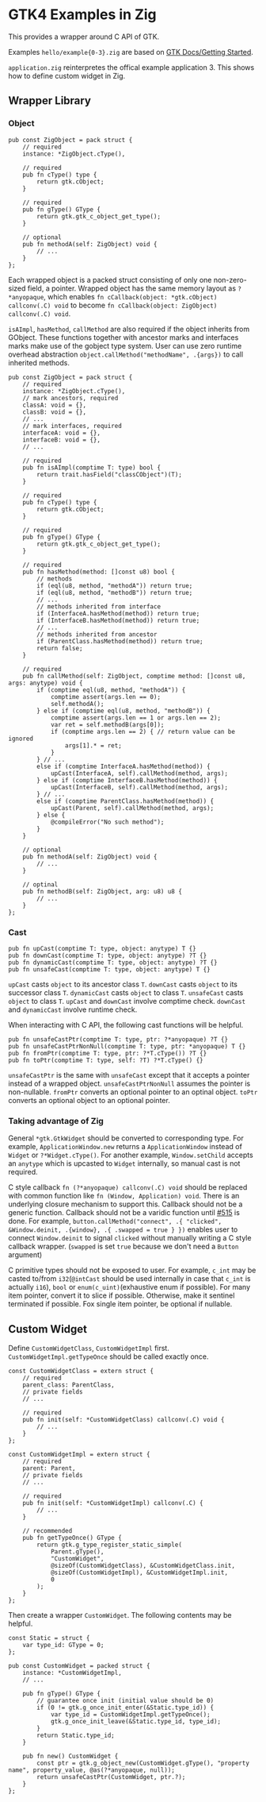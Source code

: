 # GTK4 Examples in Zig

This provides a wrapper around C API of GTK.

Examples `hello/example{0-3}.zig` are based on [GTK Docs/Getting Started](https://docs.gtk.org/gtk4/getting_started.html).

`application.zig` reinterpretes the offical example application 3. This shows how to define custom widget in Zig.

## Wrapper Library

### Object

```zig
pub const ZigObject = pack struct {
	// required
	instance: *ZigObject.cType(),

	// required
	pub fn cType() type {
		return gtk.cObject;
	}

	// required
	pub fn gType() GType {
		return gtk.gtk_c_object_get_type();
	}

	// optional
	pub fn methodA(self: ZigObject) void {
		// ...
	}
};
```

Each wrapped object is a packed struct consisting of only one non-zero-sized field, a pointer. Wrapped object has the same memory layout as `?*anyopaque`, which enables `fn cCallback(object: *gtk.cObject) callconv(.C) void` to become `fn cCallback(object: ZigObject) callconv(.C) void`.

`isAImpl`, `hasMethod`, `callMethod` are also required if the object inherits from GObject. These functions together with ancestor marks and interfaces marks make use of the gobject type system. User can use zero runtime overhead abstraction `object.callMethod("methodName", .{args})` to call inherited methods.

```zig
pub const ZigObject = pack struct {
	// required
	instance: *ZigObject.cType(),
	// mark ancestors, required
	classA: void = {},
	classB: void = {},
	// ...
	// mark interfaces, required
	interfaceA: void = {},
	interfaceB: void = {},
	// ...

	// required
	pub fn isAImpl(comptime T: type) bool {
		return trait.hasField("classCObject")(T);
	}

	// required
	pub fn cType() type {
		return gtk.cObject;
	}

	// required
	pub fn gType() GType {
		return gtk.gtk_c_object_get_type();
	}

	// required
	pub fn hasMethod(method: []const u8) bool {
		// methods
		if (eql(u8, method, "methodA")) return true;
		if (eql(u8, method, "methodB")) return true;
		// ...
		// methods inherited from interface
		if (InterfaceA.hasMethod(method)) return true;
		if (InterfaceB.hasMethod(method)) return true;
		// ...
		// methods inherited from ancestor
		if (ParentClass.hasMethod(method)) return true;
		return false;
	}

	// required
	pub fn callMethod(self: ZigObject, comptime method: []const u8, args: anytype) void {
		if (comptime eql(u8, method, "methodA")) {
			comptime assert(args.len == 0);
			self.methodA();
		} else if (comptime eql(u8, method, "methodB")) {
			comptime assert(args.len == 1 or args.len == 2);
			var ret = self.methodB(args[0]);
			if (comptime args.len == 2) { // return value can be ignored
				args[1].* = ret;
			}
		} // ...
		else if (comptime InterfaceA.hasMethod(method)) {
			upCast(InterfaceA, self).callMethod(method, args);
		} else if (comptime InterfaceB.hasMethod(method)) {
			upCast(InterfaceB, self).callMethod(method, args);
		} // ...
		else if (comptime ParentClass.hasMethod(method)) {
			upCast(Parent, self).callMethod(method, args);
		} else {
			@compileError("No such method");
		}
	}

	// optional
	pub fn methodA(self: ZigObject) void {
		// ...
	}

	// optinal
	pub fn methodB(self: ZigObject, arg: u8) u8 {
		// ...
	}
};
```

### Cast

```zig
pub fn upCast(comptime T: type, object: anytype) T {}
pub fn downCast(comptime T: type, object: anytype) ?T {}
pub fn dynamicCast(comptime T: type, object: anytype) ?T {}
pub fn unsafeCast(comptime T: type, object: anytype) T {}
```

`upCast` casts `object` to its ancestor class `T`. `downCast` casts `object` to its successor class `T`. `dynamicCast` casts `object` to class `T`. `unsafeCast` casts `object` to class `T`. `upCast` and `downCast` involve comptime check. `downCast` and `dynamicCast` involve runtime check.

When interacting with C API, the following cast functions will be helpful.

```zig
pub fn unsafeCastPtr(comptime T: type, ptr: ?*anyopaque) ?T {}
pub fn unsafeCastPtrNonNull(comptime T: type, ptr: *anyopaque) T {}
pub fn fromPtr(comptime T: type, ptr: ?*T.cType()) ?T {}
pub fn toPtr(comptime T: type, self: ?T) ?*T.cType() {}
```

`unsafeCastPtr` is the same with `unsafeCast` except that it accepts a pointer instead of a wrapped object. `unsafeCastPtrNonNull` assumes the pointer is non-nullable. `fromPtr` converts an optional pointer to an optinal object. `toPtr` converts an optional object to an optional pointer.

### Taking advantage of Zig

General `*gtk.GtkWidget` should be converted to corresponding type. For example, `ApplicationWindow.new` returns a `ApplicationWindow` instead of `Widget` or `?*Widget.cType()`. For another example, `Window.setChild` accepts an `anytype` which is upcasted to `Widget` internally, so manual cast is not required.

C style callback `fn (?*anyopaque) callconv(.C) void` should be replaced with common function like `fn (Window, Application) void`. There is an underlying closure mechanism to support this. Callback should not be a generic function. Callback should not be a varidic function until [#515](https://github.com/ziglang/zig/issues/515) is done. For example, `button.callMethod("connect", .{ "clicked", &Window.deinit, .{window}, .{ .swapped = true } })` enables user to connect `Window.deinit` to signal `clicked` without manually writing a C style callback wrapper. (`swapped` is set `true` because we don't need a `Button` argument)

C primitive types should not be exposed to user. For example, `c_int` may be casted to/from `i32`(`@intCast` should be used internally in case that `c_int` is actually `i16`), `bool` or `enum(c_uint)`(exhaustive enum if possible). For many item pointer, convert it to slice if possible. Otherwise, make it sentinel terminated if possible. Fox single item pointer, be optional if nullable.

## Custom Widget

Define `CustomWidgetClass`, `CustomWidgetImpl` first. `CustomWidgetImpl.getTypeOnce` should be called exactly once.

```zig
const CustomWidgetClass = extern struct {
	// required
	parent_class: ParentClass,
	// private fields
	// ...

	// required
	pub fn init(self: *CustomWidgetClass) callconv(.C) void {
		// ...
	}
};

const CustomWidgetImpl = extern struct {
	// required
	parent: Parent,
	// private fields
	// ...

	// required
	pub fn init(self: *CustomWidgetImpl) callconv(.C) {
		// ...
	}

	// recommended
	pub fn getTypeOnce() GType {
		return gtk.g_type_register_static_simple(
			Parent.gType(),
			"CustomWidget",
			@sizeOf(CustomWidgetClass), &CustomWidgetClass.init,
			@sizeOf(CustomWidgetImpl), &CustomWidgetImpl.init,
			0
		);
	}
};
```

Then create a wrapper `CustomWidget`. The following contents may be helpful.

```zig
const Static = struct {
	var type_id: GType = 0;
};

pub const CustomWidget = packed struct {
	instance: *CustomWidgetImpl,
	// ...

	pub fn gType() GType {
		// guarantee once init (initial value should be 0)
		if (0 != gtk.g_once_init_enter(&Static.type_id)) {
			var type_id = CustomWidgetImpl.getTypeOnce();
			gtk.g_once_init_leave(&Static.type_id, type_id);
		}
		return Static.type_id;
	}

	pub fn new() CustomWidget {
		const ptr = gtk.g_object_new(CustomWidget.gType(), "property name", property_value, @as(?*anyopaque, null));
		return unsafeCastPtr(CustomWidget, ptr.?);
	}
};
```
